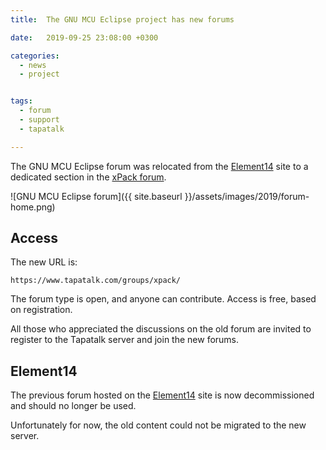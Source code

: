 ```yaml
---
title:  The GNU MCU Eclipse project has new forums

date:   2019-09-25 23:08:00 +0300

categories:
  - news
  - project


tags:
  - forum
  - support
  - tapatalk

---
```


The GNU MCU Eclipse forum was relocated from the
[Element14](https://www.element14.com/community/groups/gnu-arm-eclipse) site
to a dedicated section in the
[xPack forum](https://www.tapatalk.com/groups/xpack/).

![GNU MCU Eclipse forum]({{ site.baseurl }}/assets/images/2019/forum-home.png)

## Access

The new URL is:

`https://www.tapatalk.com/groups/xpack/`

The forum type is open, and anyone can contribute. Access is free,
based on registration.

All those who appreciated the discussions on the old forum are invited
to register to the Tapatalk server and join the new forums.

## Element14

The previous forum hosted on the
[Element14](https://www.element14.com/community/groups/gnu-arm-eclipse)
site is now decommissioned and
should no longer be used.

Unfortunately for now, the old content could not be migrated to the new
server.
